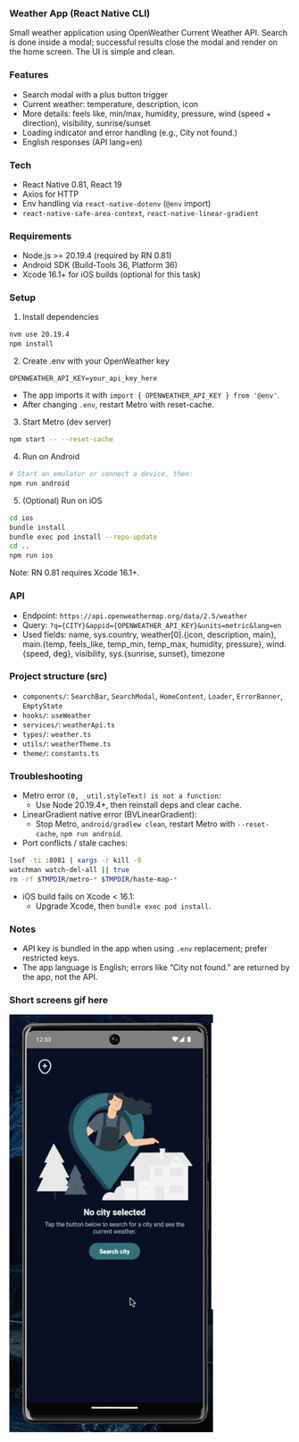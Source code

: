 ### Weather App (React Native CLI)

Small weather application using OpenWeather Current Weather API. Search is done inside a modal; successful results close the modal and render on the home screen. The UI is simple and clean.

### Features

- Search modal with a plus button trigger
- Current weather: temperature, description, icon
- More details: feels like, min/max, humidity, pressure, wind (speed + direction), visibility, sunrise/sunset
- Loading indicator and error handling (e.g., City not found.)
- English responses (API lang=en)

### Tech

- React Native 0.81, React 19
- Axios for HTTP
- Env handling via `react-native-dotenv` (`@env` import)
- `react-native-safe-area-context`, `react-native-linear-gradient`

### Requirements

- Node.js >= 20.19.4 (required by RN 0.81)
- Android SDK (Build-Tools 36, Platform 36)
- Xcode 16.1+ for iOS builds (optional for this task)

### Setup

1. Install dependencies

```sh
nvm use 20.19.4
npm install
```

2. Create .env with your OpenWeather key

```env
OPENWEATHER_API_KEY=your_api_key_here
```

- The app imports it with `import { OPENWEATHER_API_KEY } from '@env'`.
- After changing `.env`, restart Metro with reset-cache.

3. Start Metro (dev server)

```sh
npm start -- --reset-cache
```

4. Run on Android

```sh
# Start an emulator or connect a device, then:
npm run android
```

5. (Optional) Run on iOS

```sh
cd ios
bundle install
bundle exec pod install --repo-update
cd ..
npm run ios
```

Note: RN 0.81 requires Xcode 16.1+.

### API

- Endpoint: `https://api.openweathermap.org/data/2.5/weather`
- Query: `?q={CITY}&appid={OPENWEATHER_API_KEY}&units=metric&lang=en`
- Used fields: name, sys.country, weather[0].{icon, description, main}, main.{temp, feels_like, temp_min, temp_max, humidity, pressure}, wind.{speed, deg}, visibility, sys.{sunrise, sunset}, timezone

### Project structure (src)

- `components/`: `SearchBar`, `SearchModal`, `HomeContent`, `Loader`, `ErrorBanner`, `EmptyState`
- `hooks/`: `useWeather`
- `services/`: `weatherApi.ts`
- `types/`: `weather.ts`
- `utils/`: `weatherTheme.ts`
- `theme/`: `constants.ts`

### Troubleshooting

- Metro error `(0, _util.styleText) is not a function`:
  - Use Node 20.19.4+, then reinstall deps and clear cache.
- LinearGradient native error (BVLinearGradient):
  - Stop Metro, `android/gradlew clean`, restart Metro with `--reset-cache`, `npm run android`.
- Port conflicts / stale caches:

```sh
lsof -ti :8081 | xargs -r kill -9
watchman watch-del-all || true
rm -rf $TMPDIR/metro-* $TMPDIR/haste-map-*
```

- iOS build fails on Xcode < 16.1:
  - Upgrade Xcode, then `bundle exec pod install`.

### Notes

- API key is bundled in the app when using `.env` replacement; prefer restricted keys.
- The app language is English; errors like “City not found.” are returned by the app, not the API.

### Short screens gif here

![](/screens.gif)
